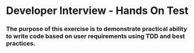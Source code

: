 # Developer Interview - Hands On Test

### The purpose of this exercise is to demonstrate practical ability to write code based on user requirements using TDD and best practices.

